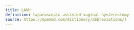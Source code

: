 ```yaml
---
title: LAVH
definition: laparoscopic assisted vaginal hysterectomy
source: https://openmd.com/dictionary/abbreviations/l
---
```


